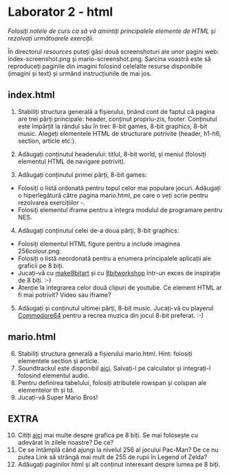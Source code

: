 # Laborator 2 - html

*Folosiți notele de curs ca să vă amintiți principalele elemente de HTML și rezolvați următoarele exerciții.*  

În directorul *resources* puteți găsi două screenshoturi ale unor pagini web: index-screenshot.png și mario-screenshot.png. Sarcina voastră este să reproduceți paginile din imagini folosind celelalte resurse disponibile (imagini și text) și urmând instrucțiunile de mai jos. 

## index.html 

1. Stabiliți structura generală a fișierului, ținând cont de faptul că pagina are trei părți principale: header, conținut propriu-zis, footer. Conținutul este împărțit la rândul său în trei: 8-bit games, 8-bit graphics, 8-bit music. Alegeți elementele HTML de structurare potrivite (header, h1-h6, section, article etc.).

2.  Adăugați conținutul headerului: titlul, 8-bit world, și meniul (folosiți elementul HTML de navigare potrivit). 

3. Adăugați conținutul primei părți, 8-bit games:

- Folosiți o listă ordonată pentru topul celor mai populare jocuri. Adăugați o hiperlegătură către pagina mario.html, pe care o veți scrie pentru rezolvarea exercițiilor -.
- Folosiți elementul iframe pentru a integra modulul de programare pentru NES. 

4. Adăugați conținutul celei de-a doua părți, 8-bit graphics:

- Folosiți elementul HTML figure pentru a include imaginea 256colour.png. 
- Folosiți o listă neordonată pentru a enumera principalele aplicații ale graficii pe 8 biți. 
- Jucați-vă cu [make8bitart](https://make8bitart.com/) și cu [8bitworkshop](https://8bitworkshop.com/dithertron) într-un exces de inspirație de 8 biți. :-)
- Atenție la integrarea celor două clipuri de youtube. Ce element HTML ar fi mai potrivit? Video sau iframe?

5. Adăugați și conținutul ultimei părți, 8-bit music. Jucați-vă cu playerul [Commodore64](https://www.igorski.nl/application/websid/) pentru a recrea muzica din jocul 8-bit preferat. :-) 

## mario.html
6.  Stabiliți structura generală a fișierului mario.html. Hint: folosiți elementele section și article.
7. Soundtrackul este disponibil [aici](https://archive.org/details/SuperMarioBros.ThemeMusic). Salvați-l pe calculator și integrați-l folosind elementul audio.
8. Pentru definirea tabelului, folosiți atributele rowspan și colspan ale elementelor th și td.
9. Jucați-vă Super Mario Bros! 

## EXTRA

10. Citiți [aici](https://www.onrec.com/news/news-archive/what-is-8-bit-graphics-and-how-it%E2%80%99s-used-nowadays) mai multe despre grafica pe 8 biți. Se mai folosește cu adevărat în zilele noastre? De ce?
11. Ce se întâmplă când ajungi la nivelul 256 al jocului Pac-Man? De ce nu putea Link să strângă mai mult de 255 de rupii în Legend of Zelda?  
12. Adăugați paginilor html și alt conținut interesant despre lumea pe 8 biți.

